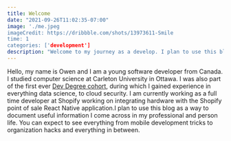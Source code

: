 ```yaml
---
title: Welcome
date: "2021-09-26T11:02:35-07:00"
image: './me.jpeg
imageCredit: https://dribbble.com/shots/13973611-Smile
time: 1
categories: ['development']
description: "Welcome to my journey as a develop. I plan to use this blog as a place to record useful information that I come across in my software developement adventure."
---
```


Hello, my name is Owen and I am a young software developer from Canada. I studied computer science at Carleton University in Ottawa. I was also part of the first ever [Dev Degree cohort](https://devdegree.ca/), during which I gained experience in everything data science, to cloud security. I am currently working as a full time developer at Shopify working on integrating hardware with the Shopify point of sale React Native application.I plan to use this blog as a way to document useful information I come across in my professional and person life. You can expect to see everything from mobile development tricks to organization hacks and everything in between.